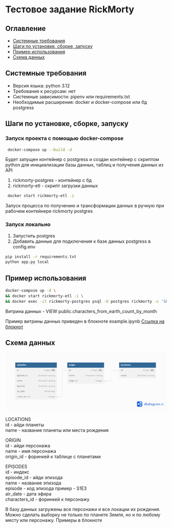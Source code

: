 # Тестовое задание RickMorty

## Оглавление
- [Системные требования](#системные-требования)
- [Шаги по установке, сборке, запуску](#шаги-по-установке-сборке-запуску)
- [Пример использования](#пример-использования)
- [Схема данных](#схема-данных)


## Системные требования
- Версия языка: python 3.12
- Требования к ресурсам: нет
- Системные зависимости: pipenv или requirements.txt
- Необходимые расширения: docker и docker-compose или бд postgress

## Шаги по установке, сборке, запуску
### Запуск проекта с помощью docker-compose
```bash
 docker-compose up --build -d
```
Будет запущен контейнер с postgress и создан контейнер с скриптом python для инициализации базы данных, таблиц и получения данных из API
1. rickmorty-postgres - контейнер с бд
2. rickmorty-etl - скрипт загрузки данных

```bash
 docker start rickmorty-etl -i
```
Запуск процесса по получению и трансформации данных в ручную при рабочем контейнере rickmorty postgres

### Запуск локально
1. Запустить postgres
2. Добавить данные для подключения к базе данных postgress в config.env 

```bash
pip install -r requirements.txt
python app.py local
```

## Пример использования
```bash
docker-compose up -d \
&& docker start rickmorty-etl -i \
&& docker exec -it rickmorty-postgres psql -U postgres rickmorty -c 'SELECT * FROM public.characters_from_earth_count_by_month;' 
```
Витрина данных - VIEW public.characters_from_earth_count_by_month

Пример витрины данных приведен в блокноте example.ipynb 
[Ссылка на блокнот](example.ipynb)

## Схема данных

![Схема бд](schema.png)


LOCATIONS<br>
id - айди планеты<br>
name - название планеты или места рождения<br>

ORIGIN<br>
id - айди персонажа<br>
name - имя персонажа<br>
origin_id - форинкей к таблице с планетами<br>

EPISODES <br>
id - индекс<br>
episode_id - айди эпизода<br>
name - название эпизода<br>
episode - код эпизода пример - S1E3<br>
air_date - дата эфира<br>
characters_id - форинкей к персонажу<br>

В базу данных загружены все персонажи и все локации их рождения. Можно сделать выборку не только по планете Земля, но и по любому месту или персонажу. Примеры в блокноте
